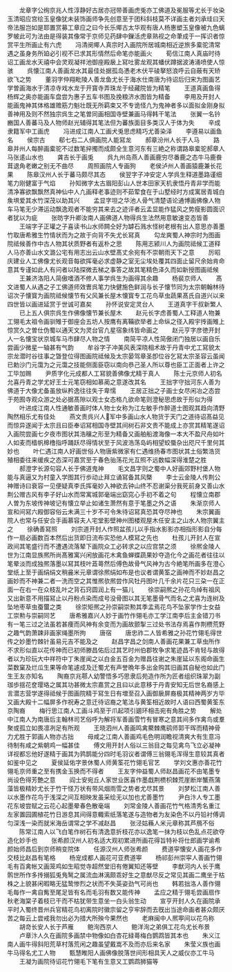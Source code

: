 <!-- { "loadSidebar": true } -->
　　龙章字公绚京兆人性淳静好古居亦冠带善画虎兎亦工佛道及冕服等尤长于妆染玉清昭应宫绘玉皇像犹未装饰画师争先创意至于团科斜枝莫不详画主者刘承珪曰天帝法服岂如是耶置赏募工章应之曰今长乐鄊古太华观有唐人杨惠塑玉皇像被九色螭罗帔此可为法由是得装其像常于京师见药肆中鏁活虎章熟视之命茟成于一挥识者惊赏平生所画止有六虎
　　冯清阌鄊人真宗时入画院所居城南相近逆旅多槖驼清常遇之虽身务所廹必引视不已求其形情然后命笔亦能画火
　　荀信江南人真庙时待诏工画龙水天禧中会灵观凝祥池御座殿扆上冩吐雾龙观其蟠伏蹲据波涛涌喷使人惊骇
　　呉懐江南人善画龙水其最佳处据孤岛慿老木伏平碐拏怒浪呼云自蔽有天矫欲飞之势
　　董羽字仲翔毗陵人善龙鱼尤长于海水仕南唐为待诏后归宋为图画艺学曽画海水于清凉寺戏水龙于开寳寺弄珠龙于经藏院皆为精笔
　　王道真画鱼得杨辉之奥亦能画车盘尝为惠子五车书图及挽粮济水图皆为精备
　　李用及开封人能画鬼神其体格雄赡筋力魁壮既无所羁束又不专诡怪凢为鬼神者多以面拟金刚身拟善神用及则不然独宗呉生之笔曽同画相国寺壁兼画马得韩干笔法
　　张翼一名钤豳国人善蕃马及人物师赵光辅得其笔法但为蕃族面目多类汉人于体为失
　　辛成隶籍军中工画虎
　　冯进成江南人工画犬兎思虑精巧尤善染泽
　　李遵易以画鱼名
　　侯宗古
　　郗七右二人俱画院人能冩龙
　　郝章汾州人长于人马
　　路皋并州人每醉画槖驼不过数笔捽擉而成颇全生意河东有三絶之称谓路皋槖驼郝章人马张逺山水也
　　龚吉长于画兎
　　呉九州岛燕人善画鹿穷尽番鹿之态牛马鹿飬茸退角老嫩之别无不曲尽
　　周照画院人专画狗
　　老侯泸州人善画猿鹿兼长花果
　　陈皋汉州人长于蕃马颇尽其态
　　侯翌字子冲安定人学呉生释道墨路谨细笔力刚健富于气焰
　　孙知微字太古眉阳彭山人世本田家天机隶悟丹青非学而能清净寡欲飘飘然真神仙中人凢画释老事迹则不茹荤食在于山墅经时方成寓居青城白矦埧爱其水竹深茂以助其兴
　　孟显字坦之华池人骨气清楚语论通博画佛像人物车马笔无少滞运动飘逸观者不能穷其来去之迹评者云孟显能作猛风之势瘦影圆面识者犹以为疵
　　张昉字升卿汝南人画佛道人物得呉生法然用意敏速变态皆善
　　王端字子正瓘之子喜读书山水师闗仝好为罅石溅水怪树老根有出人意思亦善墨竹取唐希雅生竹情状而为之故于向背不失尤长冩真
　　勾龙爽蜀人神宗时为图画院祗候善作中古人物其状质野者有返朴之思
　　陈用志颍川人为画院祗候工道释人马亦善山水文潞公宅有用志出云山水壁髙丈余宛有不崇朝雨天下之意
　　厉昭庆建业人工佛像尤长观音每欲挥毫必求虚静之室无尘埃处覆其四面止留尺余始肯命意其专谨如此人有问者以陆探微去梯之事答之故其笔精色泽久而如新授图画祗候
　　王兼济洛阳人简傲嗜酒不修人事学呉生为画得其余趣
　　杨裴京师人
　　髙文进蜀人从遇之子工佛道师效曺呉笔力快健施色鲜润与长子懐节同为太宗朝翰林待诏次子懐寳为画院祗候懐节有父风兼长屋木懐寳专工花鸟草虫蔬果髙氏自道兴以来四世皆以画进延赏于世诚可嘉矣
　　孙怀说安定灵台人
　　王道真字干叔新繁人
　　已上五人俱宗呉生作佛像懐节兼长屋木
　　赵元长字虑善蜀人工释道人物兼工翎毛太祖令画驯雉于御座会五坊人按鹰有离鞴欲举者上命纵之径入殿宇抟画雉上惊赏久之曽仕伪蜀以通天文为灵台官凢星宿象纬皆命画之
　　赵元亨字彦徳开封人一名懐宝状京城车马市肆尽人物之情
　　南简平凉人性简傲闭门独居以画自乐尝画少微星一轴甚有气韵
　　牟谷字子冲美风表深晓相术故于丹青中尤工冩貌太宗龙潜时谷往事之曁登位得图画院祗候及太宗晏驾章圣卽位谷乞冩太宗圣容云虽闻已勅沙门元霭为之元霭之技能侧面臣窃以南向恭己圣人所以尊也臣工正面者上许之工毕加赐
　　尹质字化元成都人工冩貌善佛像尤精于真人
　　陈士元京师人初名允喜丹青之学尤好王士元笔窃相如慕蔺之意遂改其名
　　王拙字守拙河东人善为佛道于大像尤备虽放纵矜逸往往失于卑懦
　　王居正拙之子画士女尽闲冶之态尝于苑囿寺观众游之处必据髙隙以观士女态格凢欲命笔则澄秘思虑故于形似为得
　　叶进成江南人性通敏善画时体人物士女称为江左敏手作醉道士图观其趋向清野陶然相乐尤有佳处
　　燕文贵呉兴人军中多画山水人物货于天门之道待诏髙益见而惊异遂闻于太宗且曰臣奉诏冩相国寺壁其间树石非文贵不能成上亦赏其精笔遂诏入画院尝画七夕夜市图状其浩穰之形至为精备又画舶船渡海像一本大不盈尺舟如叶人如麦而樯帆槔橹指呼踊跃尽得情状至于风波浩荡岛屿相望蛟蜃杂出咫尺千里何其妙也
　　叶仁遇江南人好画世俗人物唐紫微家有仁遇维扬春市图状其土俗繁浩货殖相委往来缓疾之态深可嘉赏至于春色骀荡花光互照不远数幅深得淮楚之胜
　　郝澄字长源句容人长于佛道鬼神
　　毛文昌字则之蜀中人好画郊野村堡人物能与真逼又为村童入学图其行歩动止拜立诵冩备其风槩
　　李士云金陵人传荆公神赠诗曰衰容一见便疑真李氏挥毫妙入神欲去钟山终不忍谢渠分我死前身又善山水荆公赠古风有李子好山水而常寓城郭毫端出窈窕心手初不着之句
　　程懐立南郡人曽为东坡传神坡记有懐立举止如诸生萧然有意于笔墨之外之语
　　朱渐京师人宣和间冩六殿御容俗云未满三十岁不可令朱待诏冩真恐其夺尽神也
　　朱宗翼画院人也常与任安合手画慕容夫人宅堂影壁神州图楼观屋木任安主之山水人物宗翼主之
　　徐确善冩照
　　刘宗道开封人作照盆孩儿以手指水影影亦相指形影自分每作一扇必画数百本然后出货即日流布实恐他人模冩之先也
　　杜孩儿开封人在宣政间其笔盛行而不遭遇流落辇下画院众工必转求之以应宫禁之须
　　徐熈金陵人世为江南显族熈所尚髙雅寓兴闲放画花木禽鱼蝉蝶蔬果妙夺造化今之画花者往往以笔晕淡而成独熈落墨以冩其枝叶蕋蕚然后傅色故骨气风神为古今絶笔所画多在澄心堂纸上至于画绢绢文稍麄米元章谓徐熈绢如布是也议者谓黄筌之画神而不妙赵昌之画妙而不神兼二者一洗而空之其惟熈欤熈尝作风牡丹图叶几千余片花只三朶一在正面一在右一在众枝乱叶之背石窍圆润上有一猫儿
　　徐崇嗣熈之孙花鸟绰有祖风又出新意不用描冩止以丹粉点染而成号没骨图以其无笔墨骨气而名之尤喜为连树及坠地枣草虫蚕蠒之类
　　徐崇矩熈之孙崇嗣崇勲其季孟焉花鸟不坠家学作士女益工崇勲与崇嗣同艺
　　唐希雅嘉兴人妙于画竹作翎毛亦工学江南李后主金错刀书有一笔三过之法虽若甚痩而风神有余变而为画故颤掣三过处书法存焉喜作荆槚荒野之趣气韵萧踈非画家绳墨所拘
　　唐宿
　　唐忠祚二人皆希雅之孙花竹翎毛得世传之妙墨竹棘针虽易元吉不能及之
　　赵昌字昌之剑南人善画花果兼工草虫所作不求形似直以花传神而已初师滕昌佑后过其艺时州伯郡牧争求笔迹昌不肯轻与故得者以为珍玩大中祥符中丁朱崖闻之以白金五百金为赠昌往谢之朱崖延以东阁命画生菜数窠及烂瓜生果等命笔遽成及迁蜀尤有声誉晩年多出金购其旧画其自秘也如此门生王友亦知名
　　陶裔京兆鄠人幼警悟多巧思隶后苑造作所为匠者组织珠翠为副珈歩揺花奁璎珞之属其功甚微太宗嘉赏之且曰以此意移于丹青安知无后世名裔感上言潜志营学遂得祗候于图画院精于冩生日有増至召入画御扆屏裔极其精神两岁方毕又画大殿十二幅屏多作祝寿之意迁待诏裔之笔法与黄筌相近故时人语曰西蜀黄筌东京陶裔
　　梅行思江南人工画斗鸡至于爪起项引廽环相击宛有角胜之势
　　解处中江南人为南唐后主翰林司艺俗呼为解将军善画雪竹有冒寒之意其间多作禽鸟或羣聚或孤立如畏凛冽足有所观
　　王晓泗州人善画鸣禽藂棘鹰鹞师郭干晖而精神骨力尤胜于郭画人物亦古拙
　　母咸之江南人善画鸡毛色明润瞻视清爽大有生意冯待制有咸之紫朝鸡一幅甚佳
　　傅文用开封人俗以三翁目之每见禽鸟飞立必凝神详视都忘他好遂精于画其为鹑鹊能分四时毛羽议者谓傅三翁翎毛浑得生意较其真者如鉴中见之
　　夏侯延佑字景休蜀人师黄筌花竹翎毛官艺
　　学刘文惠亦善花竹翎毛京师重之至有携金玉换而不得者
　　王友字仲益蜀人师赵昌画花不由笔墨专尚设色得芳艶之意
　　阎士安宛丘人家世业医喜作墨戱荆槚枳棘荒崖断岸蟹燕蒲藻皆极精妙尤长于竹干怪万状有带风烟雨雪之势者尤尽其景
　　刘梦松江南人善以水墨作花鸟于浅深之间互相映发虽采绘无以加也尤善墨竹
　　尹白汴人专工墨花东坡尝赋之云花心起墨晕春色散毫端
　　刘常金陵人善画花竹气格清秀名重江左家置园圃植花竹日游息其间得意輙索纸落笔遂与造物者为友染色不以丹铅衬傅调匀深浅一染而就米海岳谓常之学不减赵昌
　　张泾姑蘓人米元章称其芦鴈不俗
　　陈常江南人以飞白笔作树石有清逸意折枝花亦以逸笔一抺为枝以色乱点花欲夺造化妙手也
　　张希颜汉州人初名适大观初累进所画花得旨特补将仕郎画学谕希颜始师昌后到京师稍变院体
　　任源汉州人师张希颜
　　费道寜懐安人画花多作交枝比赵昌有笔格
　　杨宠成都人画花可亚费道寕
　　杨祁彭州崇寜人善画竹翎毛有百禽帐又画笼鸡如生昭觉寺超然堂旧有倦翼知还等壁
　　李猷河内人长于鹰鹘世所作多抟搦狐兎鳬鹥之属流血淋漓颇乖好生之意猷尽反之常见其画二鹰坐于枯株之上貌甚闲暇略无猛鸷惨烈之状而不失英姿劲气可尚也
　　韩若拙洛人善作翎毛每作一禽自觜至尾足皆有名而毛羽有数又能传神
　　孟应之精于翎毛尝画扇作秋老海棠子着枝已干而不枯犹带生意坐一白头翁生动
　　宣亨开封人久在画院承平时入蜀终晋州兵官精花鸟初离院时徽宗留之亨牢辞而去旣出当途命画者甚众颇厌苦之每云上尝戒我勿出必为措大所殃今果然也
　　老麻闽中人熈寕间以花鸟称
　　胡竒长安人长于芦雁
　　鲍洵西京人
　　鲍洋洵之弟俱工花鸟尤长布景
　　卢章汴人久在画院多画禁中物像如白杏花緑蕚梅白鹦鹉皆其本也
　　朱义江南人画牛得斜阳荒草村落荒闲之趣虽望戴嵩不及而亦后来名家
　　朱莹义族也画牛马得名尤工人物
　　甄慧睢阳人画佛像脱落世间形相具天人之威仪亦工牛马
　　王凝为画院待诏花竹翎毛下笔有生意又工鹦鹉狮猫等
